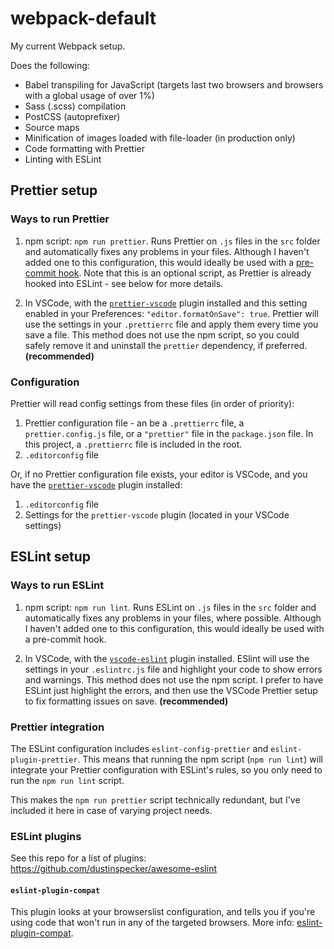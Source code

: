 # webpack-default

My current Webpack setup.

Does the following:

* Babel transpiling for JavaScript (targets last two browsers and browsers with a global usage of over 1%)
* Sass (.scss) compilation
* PostCSS (autoprefixer)
* Source maps
* Minification of images loaded with file-loader (in production only)
* Code formatting with Prettier
* Linting with ESLint

## Prettier setup

### Ways to run Prettier

1. npm script: `npm run prettier`. Runs Prettier on `.js` files in the `src` folder and automatically fixes any problems in your files. Although I haven't added one to this configuration, this would ideally be used with a
   [pre-commit hook](https://prettier.io/docs/en/precommit.html). Note that this is an optional script, as Prettier is already hooked into ESLint - see below for more details.

2. In VSCode, with the [`prettier-vscode`](https://marketplace.visualstudio.com/items?itemName=esbenp.prettier-vscode) plugin installed and this setting enabled in your Preferences: `"editor.formatOnSave": true`. Prettier will use the settings in your `.prettierrc` file and apply them every time you save a file. This method does not use the npm script, so you could safely remove it and uninstall the `prettier` dependency, if preferred. **(recommended)**

### Configuration

Prettier will read config settings from these files (in order of priority):

1. Prettier configuration file - an be a `.prettierrc` file, a `prettier.config.js` file, or a `"prettier"` file in the `package.json` file. In this project, a `.prettierrc` file is included in the root.
2. `.editorconfig` file

Or, if no Prettier configuration file exists, your editor is VSCode, and you have the [`prettier-vscode`](https://marketplace.visualstudio.com/items?itemName=esbenp.prettier-vscode) plugin installed:

1. `.editorconfig` file
2. Settings for the `prettier-vscode` plugin (located in your VSCode settings)

## ESLint setup

### Ways to run ESLint

1. npm script: `npm run lint`. Runs ESLint on `.js` files in the `src` folder and automatically fixes any problems in your files, where possible. Although I haven't added one to this configuration, this would ideally be used with a
   pre-commit hook.

2. In VSCode, with the [`vscode-eslint`](https://marketplace.visualstudio.com/items?itemName=esbenp.prettier-vscode) plugin installed. ESlint will use the settings in your `.eslintrc.js` file and highlight your code to show errors and warnings. This method does not use the npm script. I prefer to have ESLint just highlight the errors, and then use the VSCode Prettier setup to fix formatting issues on save. **(recommended)**

### Prettier integration

The ESLint configuration includes `eslint-config-prettier` and `eslint-plugin-prettier`. This means that running the npm script (`npm run lint`) will integrate your Prettier configuration with ESLint's rules, so you only need to run the `npm run lint` script.

This makes the `npm run prettier` script technically redundant, but I've included it here in case of varying project needs.

### ESLint plugins

See this repo for a list of plugins: https://github.com/dustinspecker/awesome-eslint

#### `eslint-plugin-compat`

This plugin looks at your browserslist configuration, and tells you if you're using code that won't run in any of the targeted browsers. More info: [eslint-plugin-compat](https://github.com/amilajack/eslint-plugin-compat).

